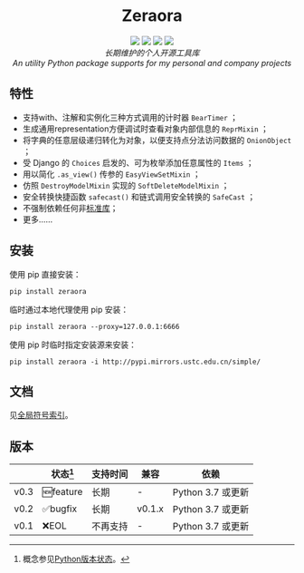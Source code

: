 <h1 align="center" style="padding-top: 32px">Zeraora</h1>

<div align="center">
    <a href="https://docs.python.org/zh-cn/3/whatsnew/index.html"><img src="https://img.shields.io/pypi/pyversions/zeraora?label=Python&logo=python&logoColor=yellow"></a>
    <a href="https://en.wikipedia.org/wiki/MIT_License"><img src="https://img.shields.io/badge/License-MIT-purple.svg"></a>
    <a href="https://pypi.org/project/Zeraora/"><img src="https://img.shields.io/pypi/v/zeraora?color=darkgreen&label=PyPI"></a>
    <a href=""><img src="https://img.shields.io/conda/v/conda-forge/zeraora"></a>
</div>
<div align="center">
    <i>长期维护的个人开源工具库</i>
    <br>
    <i>An utility Python package supports for my personal and company projects</i>
</div>

## 特性

- 支持with、注解和实例化三种方式调用的计时器 `BearTimer` ；
- 生成通用representation方便调试时查看对象内部信息的 `ReprMixin` ；
- 将字典的任意层级递归转化为对象，以便支持点分法访问数据的 `OnionObject` ；
- 受 Django 的 `Choices` 启发的、可为枚举添加任意属性的 `Items` ；
- 用以简化 `.as_view()` 传参的 `EasyViewSetMixin` ；
- 仿照 `DestroyModelMixin` 实现的 `SoftDeleteModelMixin` ；
- 安全转换快捷函数 `safecast()` 和链式调用安全转换的 `SafeCast` ；
- 不强制依赖任何非[标准库](https://docs.python.org/zh-cn/3/library/index.html)；
- 更多……

## 安装

使用 pip 直接安装：

```shell
pip install zeraora
```

临时通过本地代理使用 pip 安装：

```shell
pip install zeraora --proxy=127.0.0.1:6666
```

使用 pip 时临时指定安装源来安装：

```shell
pip install zeraora -i http://pypi.mirrors.ustc.edu.cn/simple/
```

## 文档

见[全局符号索引](./docs/README.md)。

## 版本

|      | 状态[^1] | 支持时间 | 兼容   | 依赖              |
| ---- | -------- | -------- | ------ | ----------------- |
| v0.3 | 🆕feature | 长期     | -      | Python 3.7 或更新 |
| v0.2 | ✅bugfix  | 长期     | v0.1.x | Python 3.7 或更新 |
| v0.1 | ❌EOL     | 不再支持 | -      | Python 3.7 或更新 |

[^1]: 概念参见[Python版本状态](https://devguide.python.org/versions/#status-key)。

